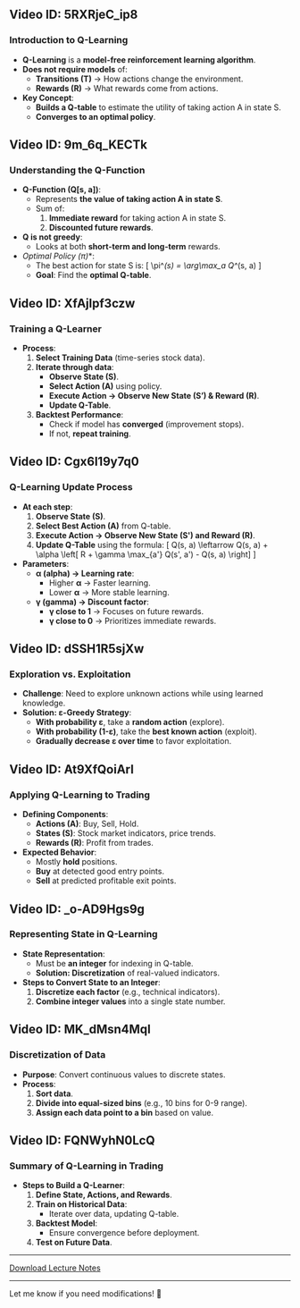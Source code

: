 ## Video ID: 5RXRjeC_ip8
### Introduction to Q-Learning
- **Q-Learning** is a **model-free reinforcement learning algorithm**.
- **Does not require models** of:
  - **Transitions (T)** → How actions change the environment.
  - **Rewards (R)** → What rewards come from actions.
- **Key Concept**:
  - **Builds a Q-table** to estimate the utility of taking action A in state S.
  - **Converges to an optimal policy**.

## Video ID: 9m_6q_KECTk
### Understanding the Q-Function
- **Q-Function (Q[s, a])**:
  - Represents **the value of taking action A in state S**.
  - Sum of:
    1. **Immediate reward** for taking action A in state S.
    2. **Discounted future rewards**.
- **Q is not greedy**:
  - Looks at both **short-term and long-term** rewards.
- **Optimal Policy (π*)**:
  - The best action for state S is:
    \[
    \pi^*(s) = \arg\max_a Q^*(s, a)
    \]
  - **Goal**: Find the **optimal Q-table**.

## Video ID: XfAjlpf3czw
### Training a Q-Learner
- **Process**:
  1. **Select Training Data** (time-series stock data).
  2. **Iterate through data**:
     - **Observe State (S)**.
     - **Select Action (A)** using policy.
     - **Execute Action → Observe New State (S’) & Reward (R)**.
     - **Update Q-Table**.
  3. **Backtest Performance**:
     - Check if model has **converged** (improvement stops).
     - If not, **repeat training**.

## Video ID: Cgx6l19y7q0
### Q-Learning Update Process
- **At each step**:
  1. **Observe State (S)**.
  2. **Select Best Action (A)** from Q-table.
  3. **Execute Action → Observe New State (S') and Reward (R)**.
  4. **Update Q-Table** using the formula:
     \[
     Q(s, a) \leftarrow Q(s, a) + \alpha \left[ R + \gamma \max_{a'} Q(s', a') - Q(s, a) \right]
     \]
- **Parameters**:
  - **α (alpha) → Learning rate**:
    - Higher **α** → Faster learning.
    - Lower **α** → More stable learning.
  - **γ (gamma) → Discount factor**:
    - **γ close to 1** → Focuses on future rewards.
    - **γ close to 0** → Prioritizes immediate rewards.

## Video ID: dSSH1R5sjXw
### Exploration vs. Exploitation
- **Challenge**: Need to explore unknown actions while using learned knowledge.
- **Solution: ε-Greedy Strategy**:
  - **With probability ε**, take a **random action** (explore).
  - **With probability (1-ε)**, take the **best known action** (exploit).
  - **Gradually decrease ε over time** to favor exploitation.

## Video ID: At9XfQoiArI
### Applying Q-Learning to Trading
- **Defining Components**:
  - **Actions (A)**: Buy, Sell, Hold.
  - **States (S)**: Stock market indicators, price trends.
  - **Rewards (R)**: Profit from trades.
- **Expected Behavior**:
  - Mostly **hold** positions.
  - **Buy** at detected good entry points.
  - **Sell** at predicted profitable exit points.

## Video ID: _o-AD9Hgs9g
### Representing State in Q-Learning
- **State Representation**:
  - Must be **an integer** for indexing in Q-table.
  - **Solution: Discretization** of real-valued indicators.
- **Steps to Convert State to an Integer**:
  1. **Discretize each factor** (e.g., technical indicators).
  2. **Combine integer values** into a single state number.

## Video ID: MK_dMsn4MqI
### Discretization of Data
- **Purpose**: Convert continuous values to discrete states.
- **Process**:
  1. **Sort data**.
  2. **Divide into equal-sized bins** (e.g., 10 bins for 0-9 range).
  3. **Assign each data point to a bin** based on value.

## Video ID: FQNWyhN0LcQ
### Summary of Q-Learning in Trading
- **Steps to Build a Q-Learner**:
  1. **Define State, Actions, and Rewards**.
  2. **Train on Historical Data**:
     - Iterate over data, updating Q-table.
  3. **Backtest Model**:
     - Ensure convergence before deployment.
  4. **Test on Future Data**.

---

[Download Lecture Notes](sandbox:/mnt/data/Lecture_Q_Learning_Trading.md)

---

Let me know if you need modifications! 🚀
